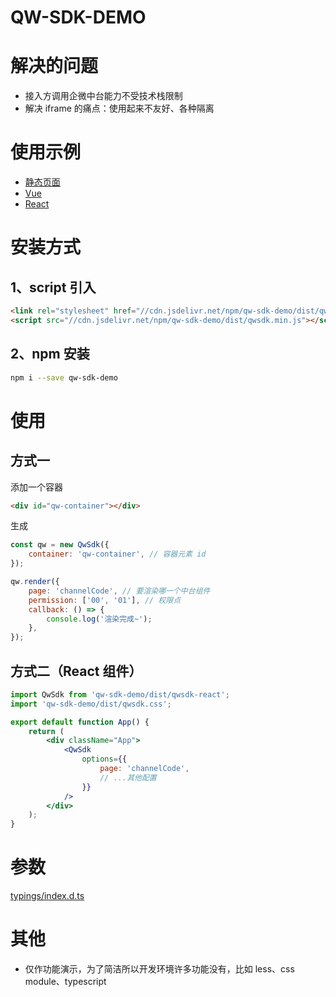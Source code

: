 # QW-SDK-DEMO

# 解决的问题

-   接入方调用企微中台能力不受技术栈限制
-   解决 iframe 的痛点：使用起来不友好、各种隔离

# 使用示例

-   [静态页面](https://codesandbox.io/s/qw-sdk-demo-static-shc61?file=/index.html)
-   [Vue](https://codesandbox.io/s/qw-sdk-demo-vue-hxqhe?file=/src/App.vue)
-   [React](https://codesandbox.io/s/qw-sdk-demo-react-fk63m?file=/src/App.js)

# 安装方式

## 1、script 引入

```html
<link rel="stylesheet" href="//cdn.jsdelivr.net/npm/qw-sdk-demo/dist/qwsdk.css" />
<script src="//cdn.jsdelivr.net/npm/qw-sdk-demo/dist/qwsdk.min.js"></script>
```

## 2、npm 安装

```sh
npm i --save qw-sdk-demo
```

# 使用

## 方式一

添加一个容器

```html
<div id="qw-container"></div>
```

生成

```javascript
const qw = new QwSdk({
    container: 'qw-container', // 容器元素 id
});

qw.render({
    page: 'channelCode', // 要渲染哪一个中台组件
    permission: ['00', '01'], // 权限点
    callback: () => {
        console.log('渲染完成~');
    },
});
```

## 方式二（React 组件）

```jsx
import QwSdk from 'qw-sdk-demo/dist/qwsdk-react';
import 'qw-sdk-demo/dist/qwsdk.css';

export default function App() {
    return (
        <div className="App">
            <QwSdk
                options={{
                    page: 'channelCode',
                    // ...其他配置
                }}
            />
        </div>
    );
}
```

# 参数

[typings/index.d.ts](https://gitee.com/qx9/qw-sdk-demo/blob/master/typings/index.d.ts)

# 其他

-   仅作功能演示，为了简洁所以开发环境许多功能没有，比如 less、css module、typescript
